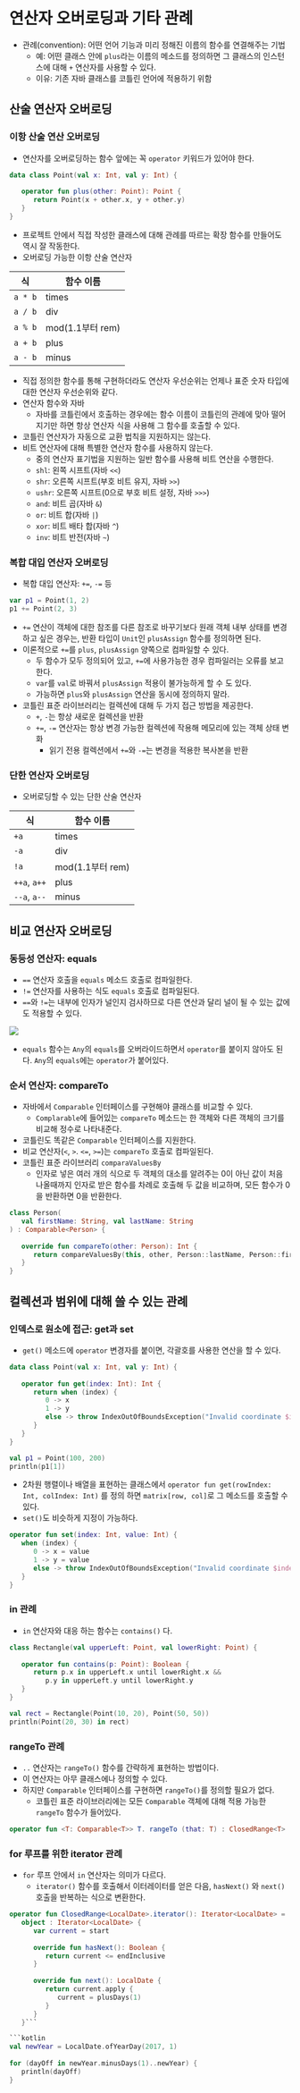 # 연산자 오버로딩과 기타 관례

- 관례(convention): 어떤 언어 기능과 미리 정해진 이름의 함수를 연결해주는 기법
	- 예: 어떤 클래스 안에 `plus`라는 이름의 메소드를 정의하면 그 클래스의 인스턴스에 대해 `+` 연산자를 사용할 수 있다.
	- 이유: 기존 자바 클래스를 코틀린 언어에 적용하기 위함

## 산술 연산자 오버로딩

### 이항 산술 연산 오버로딩

- 연산자를 오버로딩하는 함수 앞에는 꼭 `operator` 키워드가 있어야 한다.

```kotlin
data class Point(val x: Int, val y: Int) {  
  
   operator fun plus(other: Point): Point {  
      return Point(x + other.x, y + other.y)  
   }  
}
```

- 프로젝트 안에서 직접 작성한 클래스에 대해 관례를 따르는 확장 함수를 만들어도 역시 잘 작동한다.
- 오버로딩 가능한 이항 산술 연산자

식|함수 이름
---|---
`a * b`|times
`a / b`|div
`a % b`|mod(1.1부터 rem)
`a + b`|plus
`a - b`|minus

- 직접 정의한 함수를 통해 구현하더라도 연산자 우선순위는 언제나 표준 숫자 타입에대한 연산자 우선순위와 같다.
- 연산자 함수와 자바
	- 자바를 코틀린에서 호출하는 경우에는 함수 이름이 코틀린의 관례에 맞아 떨어지기만 하면 항상 연산자 식을 사용해 그 함수를 호출할 수 있다.
- 코틀린 연산자가 자동으로 교환 법칙을 지원하지는 않는다.
- 비트 연산자에 대해 특별한 연산자 함수를 사용하지 않는다.
	- 중의 연산자 표기법을 지원하는 일반 함수를 사용해 비트 연산을 수행한다.
	- `shl`: 왼쪽 시프트(자바 `<<`)
	- `shr`: 오른쪽 시프트(부호 비트 유지, 자바 `>>`)
	- `ushr`: 오른쪽 시프트(0으로 부호 비트 설정, 자바 `>>>`)
	- `and`: 비트 곱(자바 `&`)
	- `or`: 비트 합(자바 `|`)
	- `xor`: 비트 배타 합(자바 `^`)
	- `inv`: 비트 반전(자바 `~`)

### 복합 대입 연산자 오버로딩

- 복합 대입 연산자: `+=`, `-=` 등

```kotlin
var p1 = Point(1, 2)  
p1 += Point(2, 3)
```

- `+=` 연산이 객체에 대한 참조를 다른 참조로 바꾸기보다 원래 객체 내부 상태를 변경하고 싶은 경우는, 반환 타입이 `Unit`인 `plusAssign` 함수를 정의하면 된다.
- 이론적으로 `+=`를 `plus`, `plusAssign` 양쪽으로 컴파일할 수 있다.
	- 두 함수가 모두 정의되어 있고, `+=`에 사용가능한 경우 컴파일러는 오류를 보고한다.
	- `var`를 `val`로 바꿔서 `plusAssign` 적용이 불가능하게 할 수 도 있다.
	- 가능하면 `plus`와 `plusAssign` 연산을 동시에 정의하지 말라.
- 코틀린 표준 라이브러리는 컬렉션에 대해 두 가지 접근 방법을 제공한다.
	- `+`, `-`는 항상 새로운 컬렉션을 반환
	- `+=`, `-=` 연산자는 항상 변경 가능한 컬렉션에 작용해 메모리에 있는 객체 상태 변화
		- 읽기 전용 컬렉션에서 `+=`와 `-=`는 변경을 적용한 복사본을 반환

### 단한 연산자 오버로딩

- 오버로딩할 수 있는 단한 산술 연산자

식|함수 이름
---|---
`+a`|times
`-a`|div
`!a`|mod(1.1부터 rem)
`++a`, `a++`|plus
`--a`, `a--`|minus

## 비교 연산자 오버로딩

### 동등성 연산자: equals

- `==` 연산자 호출을 `equals` 메소드 호출로 컴파일한다.
- `!=` 연산자를 사용하는 식도 `equals` 호출로 컴파일된다.
- `==`와 `!=`는 내부에 인자가 널인지 검사하므로 다른 연산과 달리 널이 될 수 있는 값에도 적용할 수 있다.

![](Pasted%20image%2020230303183737.png)

- `equals` 함수는 `Any`의 `equals`를 오버라이드하면서 `operator`를 붙이지 않아도 된다. `Any`의 `equals`에는 `operator`가 붙어있다.

### 순서 연산자: compareTo

- 자바에서 `Comparable` 인터페이스를 구현해야 클래스를 비교할 수 있다.
	- `Complarable`에 들어있는 `compareTo` 메소드는 한 객체와 다른 객체의 크기를 비교해 정수로 나타내준다.
- 코틀린도 똑같은 `Comparable` 인터페이스를 지원한다.
- 비교 연산자(`<`, `>`. `<=`, `>=`)는 `compareTo` 호출로 컴파일된다.
- 코틀린 표준 라이브러리 `comparaValuesBy`
	- 인자로 넣은 여러 개의 식으로 두 객체의 대소를 알려주는 0이 아닌 값이 처음 나올때까지 인자로 받은 함수를 차례로 호출해 두 값을 비교하며, 모든 함수가 0을 반환하면 0을 반환한다.

```kotlin
class Person(  
   val firstName: String, val lastName: String  
) : Comparable<Person> {  
  
   override fun compareTo(other: Person): Int {  
      return compareValuesBy(this, other, Person::lastName, Person::firstName)  
   }  
}
```

## 컬렉션과 범위에 대해 쓸 수 있는 관례

### 인덱스로 원소에 접근: get과 set

- `get()` 메소드에 `operator` 변경자를 붙이면, 각괄호를 사용한 연산을 할 수 있다.

```kotlin
data class Point(val x: Int, val y: Int) {  
  
   operator fun get(index: Int): Int {  
      return when (index) {  
         0 -> x  
         1 -> y  
         else -> throw IndexOutOfBoundsException("Invalid coordinate $index")  
      }  
   }
}
```

```kotlin
val p1 = Point(100, 200)  
println(p1[1])
```

- 2차원 행렬이나 배열을 표현하는 클래스에서 `operator fun get(rowIndex: Int, colIndex: Int)` 를 정의 하면 `matrix[row, col]`로 그 메소드를 호출할 수 있다.
- `set()`도 비슷하게 지정이 가능하다.

```kotlin
operator fun set(index: Int, value: Int) {  
   when (index) {  
      0 -> x = value  
      1 -> y = value  
      else -> throw IndexOutOfBoundsException("Invalid coordinate $index")  
   }  
}
```

### in 관례

- `in` 연산자와 대응 하는 함수는 `contains()` 다.

```kotlin
class Rectangle(val upperLeft: Point, val lowerRight: Point) {  
  
   operator fun contains(p: Point): Boolean {  
      return p.x in upperLeft.x until lowerRight.x &&  
         p.y in upperLeft.y until lowerRight.y  
   }  
}
```

```kotlin
val rect = Rectangle(Point(10, 20), Point(50, 50))  
println(Point(20, 30) in rect)
```

### rangeTo 관례

- `..` 연산자는 `rangeTo()` 함수를 간략하게 표현하는 방법이다.
- 이 연산자는 아무 클래스에나 정의할 수 있다.
- 하지만 `Comparable` 인터페이스를 구현하면 `rangeTo()`를 정의할 필요가 없다.
	- 코틀린 표준 라이브러리에는 모든 `Comparable` 객체에 대해 적용 가능한 `rangeTo` 함수가 들어있다.

```kotlin
operator fun <T: Comparable<T>> T. rangeTo (that: T) : ClosedRange<T>
```

### for 루프를 위한 iterator 관례

- `for` 루프 안에서 `in` 연산자는 의미가 다르다.
	- `iterator()` 함수를 호출해서 이터레이터를 얻은 다음, `hasNext()` 와 `next()` 호출을 반복하는 식으로 변환한다.

```kotlin
operator fun ClosedRange<LocalDate>.iterator(): Iterator<LocalDate> =  
   object : Iterator<LocalDate> {  
      var current = start  
  
      override fun hasNext(): Boolean {  
         return current <= endInclusive  
      }  
  
      override fun next(): LocalDate {  
         return current.apply {  
            current = plusDays(1)  
         }  
      }  
   }```

```kotlin
val newYear = LocalDate.ofYearDay(2017, 1)  
  
for (dayOff in newYear.minusDays(1)..newYear) {  
   println(dayOff)  
}
```